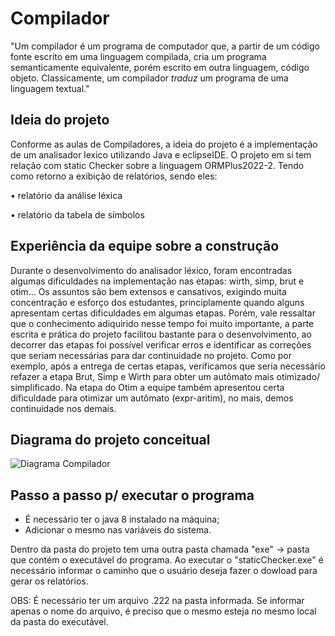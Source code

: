 # Compilador

"Um compilador é um programa de computador que, a partir de um código fonte escrito em uma linguagem compilada, cria um programa semanticamente equivalente, porém escrito em outra linguagem, código objeto. Classicamente, um compilador *traduz* um programa de uma linguagem textual."

## Ideia do projeto

Conforme as aulas de Compiladores, a ideia do projeto é a implementação de um analisador lexico utilizando Java e eclipseIDE. O projeto em si tem relação com static Checker sobre a linguagem ORMPlus2022-2. Tendo como retorno a exibição de relatórios, sendo eles: 

• relatório da análise léxica 

• relatório da tabela de símbolos

## Experiência da equipe sobre a construção

Durante o desenvolvimento do analisador léxico, foram encontradas algumas dificuldades na implementação nas etapas: wirth, simp, brut e otim... Os assuntos são bem extensos e cansativos, exigindo muita concentração e esforço dos estudantes, principlamente quando alguns apresentam certas dificuldades em algumas etapas. Porém, vale ressaltar que o conhecimento adiquirido nesse tempo foi muito importante, a parte escrita e prática do projeto facilitou bastante para o desenvolvimento, ao decorrer das etapas foi possível verificar erros e identificar as correções que seriam necessárias para dar continuidade no projeto. Como por exemplo, após a entrega de certas etapas, verificamos que seria necessário refazer a etapa Brut, Simp e Wirth para obter um autômato mais otimizado/ simplificado. Na etapa do Otim a equipe também apresentou certa dificuldade para otimizar um autômato (expr-aritim), no mais, demos continuidade nos demais.

## Diagrama do projeto conceitual 
![Diagrama Compilador](https://user-images.githubusercontent.com/57532900/206328397-8b4e9d63-1604-469d-a657-536ee57d052f.png)

## Passo a passo p/ executar o programa
- É necessário ter o java 8 instalado na máquina;
- Adicionar o mesmo nas variáveis do sistema.

Dentro da pasta do projeto tem uma outra pasta chamada "exe" -> pasta que contém o executável do programa.
Ao executar o "staticChecker.exe" é necessário informar o caminho que o usuário deseja fazer o dowload para gerar os relatórios.

OBS: É necessário ter um arquivo .222 na pasta informada. Se informar apenas o nome do arquivo, é preciso que o mesmo esteja no mesmo local da pasta do executável.

